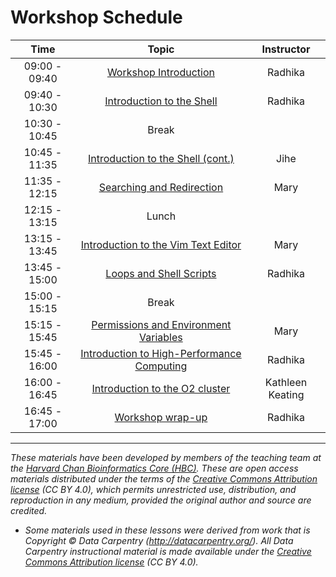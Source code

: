# Workshop Schedule

| Time            |  Topic  | Instructor |
|:------------------------:|:------------------------------------------------:|:--------:|
|09:00 - 09:40 | [Workshop Introduction](../lectures/Intro_to_workshop_new.pdf) | Radhika |
|09:40 - 10:30 | [Introduction to the Shell](../lessons/01_the_filesystem.md) | Radhika |
|10:30 - 10:45 | Break | |
|10:45 - 11:35 | [Introduction to the Shell (cont.)](../lessons/01_the_filesystem.md) | Jihe |
|11:35 - 12:15 | [Searching and Redirection](../lessons/02_searching_files.md) | Mary |
|12:15 - 13:15 | Lunch | |
|13:15 - 13:45 | [Introduction to the Vim Text Editor](../lessons/03_vim.md) | Mary |
|13:45 - 15:00 | [Loops and Shell Scripts](../lessons/04_loops_and_scripts.md) | Radhika |
|15:00 - 15:15 | Break | |
|15:15 - 15:45 | [Permissions and Environment Variables](../lessons/05_permissions_and_environment_variables.md) | Mary |
|15:45 - 16:00 | [Introduction to High-Performance Computing](../lectures/HPC_intro_O2_short.pdf) | Radhika |
|16:00 - 16:45 | [Introduction to the O2 cluster](../lectures/HPC_intro_O2_short.pdf) | Kathleen Keating |
|16:45 - 17:00 | [Workshop wrap-up](../lectures/Workshop-wrapup.pdf) | Radhika |

***
*These materials have been developed by members of the teaching team at the [Harvard Chan Bioinformatics Core (HBC)](http://bioinformatics.sph.harvard.edu/). These are open access materials distributed under the terms of the [Creative Commons Attribution license](https://creativecommons.org/licenses/by/4.0/) (CC BY 4.0), which permits unrestricted use, distribution, and reproduction in any medium, provided the original author and source are credited.*

* *Some materials used in these lessons were derived from work that is Copyright © Data Carpentry (http://datacarpentry.org/). 
All Data Carpentry instructional material is made available under the [Creative Commons Attribution license](https://creativecommons.org/licenses/by/4.0/) (CC BY 4.0).*
